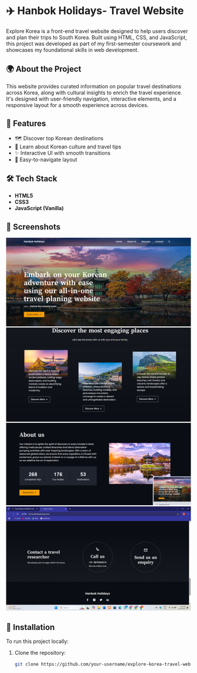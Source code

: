 # ✈️ Hanbok Holidays- Travel Website

Explore Korea is a front-end travel website designed to help users discover and plan their trips to South Korea. Built using HTML, CSS, and JavaScript, this project was developed as part of my first-semester coursework and showcases my foundational skills in web development.

## 🌍 About the Project

This website provides curated information on popular travel destinations across Korea, along with cultural insights to enrich the travel experience. It's designed with user-friendly navigation, interactive elements, and a responsive layout for a smooth experience across devices.

## 🚀 Features

- 🗺️ Discover top Korean destinations
- 🧭 Learn about Korean culture and travel tips
- ✨ Interactive UI with smooth transitions
- 🧭 Easy-to-navigate layout

## 🛠️ Tech Stack

- **HTML5**
- **CSS3**
- **JavaScript (Vanilla)**

## 📸 Screenshots
![Homepage](https://github.com/Kaumadii/Travel-Web-site/blob/b1b7d10b2db75fda9f7681a6341f8c9c740057da/Home%20page.png)
![discover places](https://github.com/Kaumadii/Travel-Web-site/blob/58444828d0becbfed35f2eed109d74683f2e58da/discover%20places.png)
![About us](https://github.com/Kaumadii/Travel-Web-site/blob/80e4522afeaaa0ff1a98b807ede1e4636b96b095/About%20us.png)
![Contactus](https://github.com/Kaumadii/Travel-Web-site/blob/80e4522afeaaa0ff1a98b807ede1e4636b96b095/contact%20us.png)

## 🔧 Installation

To run this project locally:

1. Clone the repository:
   ```bash
   git clone https://github.com/your-username/explore-korea-travel-website.git
